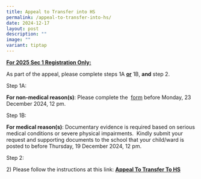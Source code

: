 ```yaml
---
title: Appeal to Transfer into HS
permalink: /appeal-to-transfer-into-hs/
date: 2024-12-17
layout: post
description: ""
image: ""
variant: tiptap
---
```

<p><strong><u>For 2025 Sec 1 Registration Only:</u></strong>
</p>
<p>As part of the appeal, please complete steps 1A <strong><u>or</u></strong> 1B, <strong>and</strong> step
2.</p>
<p>Step 1A:</p>
<p><strong>For non-medical reason(s)</strong>: Please complete the&nbsp;
<a href="https://go.gov.sg/appealtohs22" rel="noopener noreferrer nofollow" target="_blank">form</a>&nbsp;before Monday, 23 December 2024, 12 pm.&nbsp;</p>
<p>Step 1B:</p>
<p><strong>For medical reason(s)</strong>: Documentary evidence is required
based on serious medical conditions or severe physical impairments.&nbsp;
Kindly submit your request and supporting documents to the school that
your child/ward is posted to before Thursday, 19 December 2024, 12 pm.&nbsp;</p>
<p>Step 2:</p>
<p>2) Please follow the instructions at this link: <strong><a href="https://www.hougangsec.moe.edu.sg/quick-links/appeal/" rel="noopener noreferrer nofollow" target="_blank">Appeal To Transfer To HS</a></strong>
</p>
